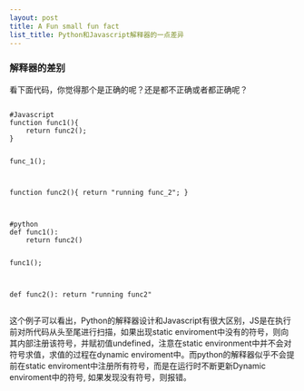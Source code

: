 ```yaml
---
layout: post
title: A Fun small fun fact
list_title: Python和Javascript解释器的一点差异
---
```


### 解释器的差别

看下面代码，你觉得那个是正确的呢？还是都不正确或者都正确呢？

<div class="highlight md-flex-h md-margin-bottom-20">
<div>
<pre class="highlight language-javascript md-no-padding-v md-height-full">
<code class="language-python">
#Javascript
function func1(){
	return func2();
}

func_1();

function func2(){
	return "running func_2";
}
</code>
</pre>
</div>
<div class="md-margin-left-12">
<pre class="highlight language-python md-no-padding-v md-height-full">
<code class="language-python">
#python
def func1():
    return func2() 

func1();  

def func2():
    return "running func2"
</code>
</pre>
</div>
</div>

这个例子可以看出，Python的解释器设计和Javascript有很大区别，JS是在执行前对所代码从头至尾进行扫描，如果出现static enviroment中没有的符号，则向其内部注册该符号，并赋初值undefined，注意在static environment中并不会对符号求值，求值的过程在dynamic enviroment中。而python的解释器似乎不会提前在static enviroment中注册所有符号，而是在运行时不断更新Dynamic enviroment中的符号, 如果发现没有符号，则报错。
